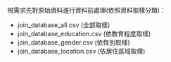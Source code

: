視需求先對原始資料進行資料前處理(依照資料取樣分類)：
* join_database_all.csv (全部取樣)
* join_database_education.csv (依教育程度取樣)
* join_database_gender.csv (依性別取樣)
* join_database_location.csv (依居住區域取樣)
